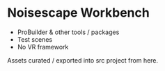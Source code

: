 # Noisescape Workbench

* ProBuilder & other tools / packages
* Test scenes
* No VR framework

Assets curated / exported into src project from here.
